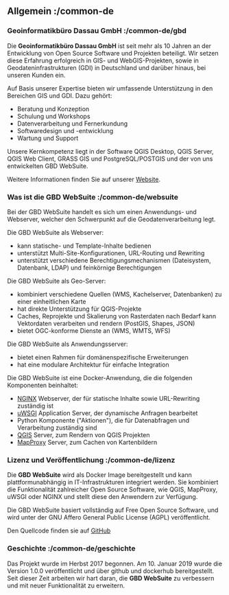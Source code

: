 ## Allgemein :/common-de



### Geoinformatikbüro Dassau GmbH :/common-de/gbd

Die **Geoinformatikbüro Dassau GmbH** ist seit mehr als 10 Jahren an der Entwicklung von Open Source Software und Projekten beteiligt. Wir setzen diese Erfahrung erfolgreich in GIS- und WebGIS-Projekten, sowie in Geodateninfrastrukturen (GDI) in Deutschland und darüber hinaus, bei unseren Kunden ein.

Auf Basis unserer Expertise bieten wir umfassende Unterstützung in den Bereichen GIS und GDI. Dazu gehört:

* Beratung und Konzeption
* Schulung und Workshops
* Datenverarbeitung und Fernerkundung
* Softwaredesign und -entwicklung
* Wartung und Support

Unsere Kernkompetenz liegt in der Software QGIS Desktop, QGIS Server, QGIS Web Client, GRASS GIS und PostgreSQL/POSTGIS und der von uns entwickelten GBD WebSuite.

Weitere Informationen finden Sie auf unserer [Website](https://www.gbd-consult.de).

### Was ist die GBD WebSuite :/common-de/websuite

Bei der GBD WebSuite handelt es sich um einen Anwendungs- und Webserver, welcher den Schwerpunkt auf die Geodatenverarbeitung legt.

Die GBD WebSuite als Webserver:

- kann statische- und Template-Inhalte bedienen
- unterstützt Multi-Site-Konfigurationen, URL-Routing und Rewriting
- unterstützt verschiedene Berechtigungsmechanismen (Dateisystem, Datenbank, LDAP) und feinkörnige Berechtigungen

Die GBD WebSuite als Geo-Server:

- kombiniert verschiedene Quellen (WMS, Kachelserver, Datenbanken) zu einer einheitlichen Karte
- hat direkte Unterstützung für QGIS-Projekte
- Caches, Reprojekte und Skalierung von Rasterdaten nach Bedarf kann Vektordaten verarbeiten und rendern (PostGIS, Shapes, JSON)
- bietet OGC-konforme Dienste an (WMS, WMTS, WFS)

Die GBD WebSuite als Anwendungsserver:

- bietet einen Rahmen für domänenspezifische Erweiterungen
- hat eine modulare Architektur für einfache Integration

Die GBD WebSuite ist eine Docker-Anwendung, die die folgenden Komponenten beinhaltet:

- [NGINX](https://www.nginx.com) Webserver, der für statische Inhalte sowie URL-Rewriting zuständig ist
- [uWSGI](https://github.com/unbit/uwsgi) Application Server, der dynamische Anfragen bearbeitet
- Python Komponente ("Aktionen"), die für Datenabfragen und Verarbeitung zuständig sind
- [QGIS](https://qgis.org) Server, zum Rendern von QGIS Projekten
- [MapProxy](https://mapproxy.org) Server, zum Cachen von Kartenbildern


### Lizenz und Veröffentlichung :/common-de/lizenz

Die **GBD WebSuite** wird als Docker Image bereitgestellt und kann plattformunabhängig in IT-Infrastrukturen integriert werden. Sie kombiniert die Funktionalität zahlreicher Open Source Software, wie QGIS, MapProxy, uWSGI oder NGINX und stellt diese den Anwendern zur Verfügung.


Die GBD WebSuite basiert vollständig auf Free Open Source Software, und wird unter der GNU Affero General Public License (AGPL) veröffentlicht.

Den Quellcode finden sie auf [GitHub](https://github.com/gbd-consult/gbd-websuite)

### Geschichte :/common-de/geschichte

Das Projekt wurde im Herbst 2017 begonnen. Am 10. Januar 2019 wurde die Version 1.0.0 veröffentlicht und über github und dockerhub bereitgestellt. Seit dieser Zeit arbeiten wir hart daran, die **GBD WebSuite** zu verbessern und mit neuer Funktionalität zu erweitern.